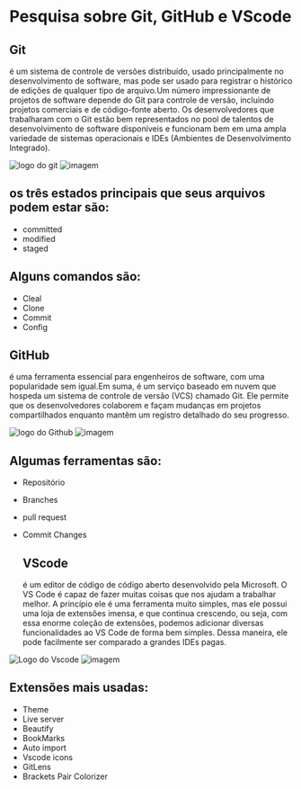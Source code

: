 # Pesquisa sobre Git, GitHub e VScode

## Git
é um sistema de controle de versões distribuído, usado principalmente no desenvolvimento de software, mas pode ser usado para registrar o histórico de edições de qualquer tipo de arquivo.Um número impressionante de projetos de software depende do Git para controle de versão, incluindo projetos comerciais e de código-fonte aberto. Os desenvolvedores que trabalharam com o Git estão bem representados no pool de talentos de desenvolvimento de software disponíveis e funcionam bem em uma ampla variedade de sistemas operacionais e IDEs (Ambientes de Desenvolvimento Integrado).

![logo do git](https://cdn.icon-icons.com/icons2/2389/PNG/512/git_logo_icon_145254.png)
![imagem](https://learn.microsoft.com/pt-br/visualstudio/version-control/media/vs-2022/git-repository-browse-ui.png?view=vs-2022)
## os três estados principais que seus arquivos podem estar são:
* committed
* modified
* staged
## Alguns comandos são:
* Cleal
* Clone
* Commit
* Config



## GitHub
é uma ferramenta essencial para engenheiros de software, com uma popularidade sem igual.Em suma, é um serviço baseado em nuvem que hospeda um sistema de controle de versão (VCS) chamado Git. Ele permite que os desenvolvedores colaborem e façam mudanças em projetos compartilhados enquanto mantêm um registro detalhado do seu progresso.

![logo do Github](https://1000logos.net/wp-content/uploads/2021/05/GitHub-logo.png)
![imagem](https://miro.medium.com/v2/resize:fit:1358/1*tltzoERIfiQcAMs_-jFbpw.png)
## Algumas ferramentas são:
* Repositório
* Branches
* pull request
* Commit Changes

  ## VScode
  é um editor de código de código aberto desenvolvido pela Microsoft. O VS Code é capaz de fazer muitas coisas que nos ajudam a trabalhar melhor. A princípio ele é uma ferramenta muito simples, mas ele possui uma loja de extensões imensa, e que continua crescendo, ou seja, com essa enorme coleção de extensões, podemos adicionar diversas funcionalidades ao VS Code de forma bem simples. Dessa maneira, ele pode facilmente ser comparado a grandes IDEs pagas.

![Logo do Vscode](https://encrypted-tbn0.gstatic.com/images?q=tbn:ANd9GcSzbqEueLjVAcXTT_S6lf83ffSOpgsOnUIH-o4sEg1J3g&s)
![imagem](https://user-images.githubusercontent.com/35271042/118224532-3842c400-b438-11eb-923d-a5f66fa6785a.png)
  ## Extensões mais usadas:
  * Theme
  * Live server
  * Beautify
  * BookMarks
  * Auto import
  * Vscode icons
  * GitLens
  * Brackets Pair Colorizer














  
 
